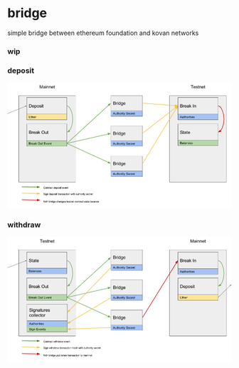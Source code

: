# bridge
simple bridge between ethereum foundation and kovan networks

### **wip**

### deposit

![deposit](./res/deposit.png)

### withdraw

![withdraw](./res/withdraw.png)

